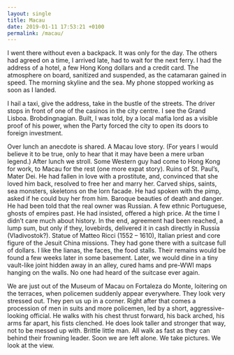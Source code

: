 ```yaml
---
layout: single
title: Macau
date: 2019-01-11 17:53:21 +0100
permalink: /macau/
---
```


I went there without even a backpack. It was only for the day. <!--more--> The others had agreed on a time, I arrived late, had to wait for the next ferry. I had the address of a hotel, a few Hong Kong dollars and a credit card. The atmosphere on board, sanitized and suspended, as the catamaran gained in speed. The morning skyline and the sea. My phone stopped working as soon as I landed. 

I hail a taxi, give the address, take in the bustle of the streets. The driver stops in front of one of the casinos in the city centre. I see the Grand Lisboa. Brobdingnagian. Built, I was told, by a local mafia lord as a visible proof of his power, when the Party forced the city to open its doors to foreign investment. 

Over lunch an anecdote is shared. A Macau love story. (For years I would believe it to be true, only to hear that it may have been a mere urban legend.) After lunch we stroll. Some Western guy had come to Hong Kong for work, to Macau for the rest (one more expat story). Ruins of St. Paul’s, Mater Dei. He had fallen in love with a prostitute, and, convinced that she loved him back, resolved to free her and marry her. Carved ships, saints, sea monsters, skeletons on the lorn facade. He had spoken with the pimp, asked if he could buy her from him. Baroque beauties of death and danger. He had been told that the real owner was Russian. A few ethnic Portuguese, ghosts of empires past. He had insisted, offered a high price. At the time I didn’t care much about history. In the end, agreement had been reached, a lump sum, but only if they, lovebirds, delivered it in cash directly in Russia (Vladivostok?). Statue of Matteo Ricci (1552 – 1610), Italian priest and core figure of the Jesuit China missions. They had gone there with a suitcase full of dollars. I like the lianas, the faces, the food stalls. Their remains would be found a few weeks later in some basement. Later, we would dine in a tiny vault-like joint hidden away in an alley, cured hams and pre-WWI maps hanging on the walls. No one had heard of the suitcase ever again.

We are just out of the Museum of Macau on Fortaleza do Monte, loitering on the terraces, when policemen suddenly appear everywhere. They look very stressed out. They pen us up in a corner. Right after that comes a procession of men in suits and more policemen, led by a short, aggressive-looking official. He walks with his chest thrust forward, his back arched, his arms far apart, his fists clenched. He does look taller and stronger that way, not to be messed up with. Brittle little man. All walk as fast as they can behind their frowning leader. Soon we are left alone. We take pictures. We look at the view.
